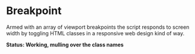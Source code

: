 # Breakpoint
Armed with an array of viewport breakpoints the script responds to screen width 
by toggling HTML classes in a responsive web design kind of way.

__Status: Working, mulling over the class names__